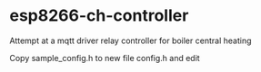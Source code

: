 # esp8266-ch-controller
Attempt at a mqtt driver relay controller for boiler central heating

Copy sample_config.h to new file config.h and edit

